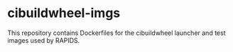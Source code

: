 # cibuildwheel-imgs

This repository contains Dockerfiles for the cibuildwheel launcher and test images used by RAPIDS.

